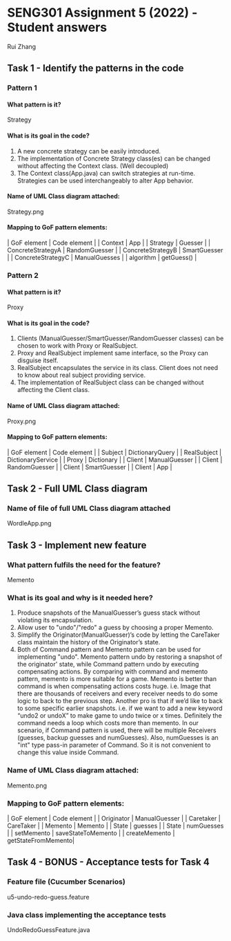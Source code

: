 # SENG301 Assignment 5 (2022) - Student answers

Rui Zhang

## Task 1 - Identify the patterns in the code

### Pattern 1

#### What pattern is it?

Strategy

#### What is its goal in the code?

1. A new concrete strategy can be easily introduced. 
2. The implementation of Concrete Strategy class(es) can be changed without affecting the Context class. (Well decoupled)
3. The Context class(App.java) can switch strategies at run-time. Strategies can be used interchangeably to alter App behavior.

#### Name of UML Class diagram attached:

Strategy.png

#### Mapping to GoF pattern elements:

| GoF element       | Code element  |
| Context           | App           |
| Strategy          | Guesser       |
| ConcreteStrategyA | RandomGuesser |
| ConcreteStrategyB | SmartGuesser  |
| ConcreteStrategyC | ManualGuesses | 
| algorithm         | getGuess()    |

### Pattern 2

#### What pattern is it?

Proxy

#### What is its goal in the code?

1. Clients (ManualGuesser/SmartGuesser/RandomGuesser classes) can be chosen to work with Proxy or RealSubject.
2. Proxy and RealSubject implement same interface, so the Proxy can disguise itself.
3. RealSubject encapsulates the service in its class. Client does not need to know about real subject providing service.
4. The implementation of RealSubject class can be changed without affecting the Client class.

#### Name of UML Class diagram attached:

Proxy.png

#### Mapping to GoF pattern elements:

| GoF element | Code element      |
| Subject     | DictionaryQuery   |
| RealSubject | DictionaryService |
| Proxy       | Dictionary        |
| Client      | ManualGuesser     |
| Client      | RandomGuesser     |
| Client      | SmartGuesser      |
| Client      | App               |

## Task 2 - Full UML Class diagram

### Name of file of full UML Class diagram attached

WordleApp.png

## Task 3 - Implement new feature

### What pattern fulfils the need for the feature?

Memento 

### What is its goal and why is it needed here?

1. Produce snapshots of the ManualGuesser’s guess stack without violating its encapsulation.
2. Allow user to "undo"/"redo" a guess by choosing a proper Memento.
3. Simplify the Originator(ManualGuesser)’s code by letting the CareTaker class maintain the history of the Originator’s state.
4. Both of Command pattern and Memento pattern can be used for implementing "undo". 
Memento pattern undo by restoring a snapshot of the originator' state, while Command pattern undo by executing compensating actions.
By comparing with command and memento pattern, memento is more suitable for a game.
Memento is better than command is when compensating actions costs huge.
i.e. Image that there are thousands of receivers and every receiver needs to do some logic to back to the previous step.
Another pro is that if we’d like to back to some specific earlier snapshots.
i.e. if we want to add a new keyword “undo2 or undoX” to make game to undo twice or x times. 
Definitely the command needs a loop which costs more than memento.
In our scenario, if Command pattern is used, there will be multiple Receivers (guesses, backup guesses and numGuesses). 
Also, numGuesses is an "int" type pass-in parameter of Command. So it is not convenient to change this value inside Command. 

### Name of UML Class diagram attached:

Memento.png

### Mapping to GoF pattern elements:

| GoF element   | Code element       |
| Originator    | ManualGuesser      |
| Caretaker     | CareTaker          |
| Memento       | Memento            |
| State         | guesses            |
| State         | numGuesses         |
| setMemento    | saveStateToMemento |
| createMemento | getStateFromMemento|

## Task 4 - BONUS - Acceptance tests for Task 4

### Feature file (Cucumber Scenarios)

u5-undo-redo-guess.feature

### Java class implementing the acceptance tests

UndoRedoGuessFeature.java
